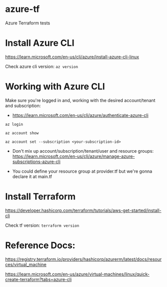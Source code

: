 # azure-tf
Azure Terraform tests

# Install Azure CLI
https://learn.microsoft.com/en-us/cli/azure/install-azure-cli-linux 

Check azure cli version:
`az version`

# Working with Azure CLI

Make sure you're logged in and, working with the desired account/tenant and subscription: 
* https://learn.microsoft.com/en-us/cli/azure/authenticate-azure-cli

`az login`

`az account show`

`az account set --subscription <your-subscription-id>`

* Don't mix up account/subscription/tenant/user and resource groups: https://learn.microsoft.com/en-us/cli/azure/manage-azure-subscriptions-azure-cli

* You could define your resource group at provider.tf but we're gonna declare it at main.tf

# Install Terraform
https://developer.hashicorp.com/terraform/tutorials/aws-get-started/install-cli

Check tf version:
`terraform version`

# Reference Docs:

https://registry.terraform.io/providers/hashicorp/azurerm/latest/docs/resources/virtual_machine

https://learn.microsoft.com/en-us/azure/virtual-machines/linux/quick-create-terraform?tabs=azure-cli
